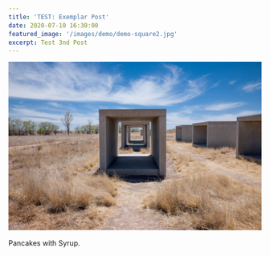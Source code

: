 ```yaml
---
title: 'TEST: Exemplar Post'
date: 2020-07-10 16:30:00
featured_image: '/images/demo/demo-square2.jpg'
excerpt: Test 3nd Post 
---
```


![](/images/demo/demo-square2.jpg)

Pancakes with Syrup.